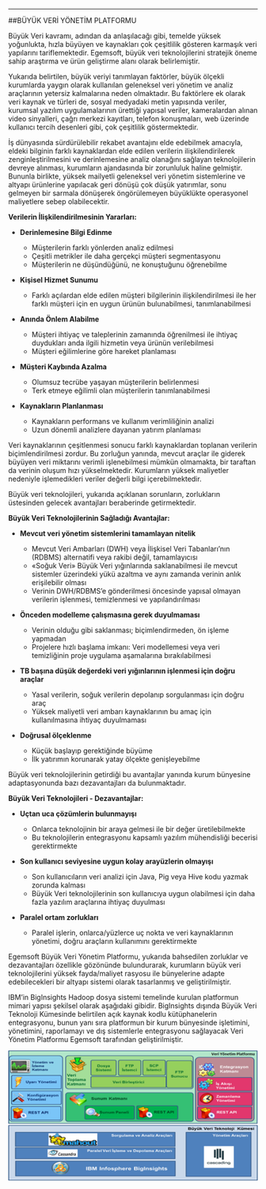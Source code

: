 - - -
##BÜYÜK VERİ YÖNETİM PLATFORMU

Büyük Veri kavramı, adından da anlaşılacağı gibi, temelde yüksek yoğunlukta, hızla büyüyen ve kaynakları çok çeşitlilik gösteren karmaşık veri yapılarını tariflemektedir. Egemsoft, büyük veri teknolojilerini stratejik öneme sahip araştırma ve ürün geliştirme alanı olarak belirlemiştir. 

Yukarıda belirtilen, büyük veriyi tanımlayan faktörler, büyük ölçekli kurumlarda yaygın olarak kullanılan geleneksel veri yönetim ve analiz araçlarının yetersiz kalmalarına neden olmaktadır. Bu faktörlere ek olarak veri kaynak ve türleri de, sosyal medyadaki metin yapısında veriler, kurumsal yazılım uygulamalarının ürettiği yapısal veriler, kameralardan alınan video sinyalleri, çağrı merkezi kayıtları, telefon konuşmaları, web üzerinde kullanıcı tercih desenleri gibi, çok çeşitlilik göstermektedir.

İş dünyasında sürdürülebilir rekabet avantajını elde edebilmek amacıyla, eldeki bilginin farklı kaynaklardan elde edilen verilerin ilişkilendirilerek zenginleştirilmesini ve derinlemesine analiz olanağını sağlayan teknolojilerin devreye alınması, kurumların ajandasında bir zorunluluk haline gelmiştir. Bununla birlikte, yüksek mailyetli geleneksel veri yönetim sistemlerine ve altyapı ürünlerine yapılacak geri dönüşü çok düşük yatırımlar, sonu gelmeyen bir sarmala dönüşerek öngörülemeyen büyüklükte operasyonel maliyetlere sebep olabilecektir.

**Verilerin İlişkilendirilmesinin Yararları:**

- **Derinlemesine Bilgi Edinme**
	- Müşterilerin farklı yönlerden analiz edilmesi
	- Çeşitli metrikler ile daha gerçekçi müşteri segmentasyonu
	- Müşterilerin ne düşündüğünü, ne konuştuğunu öğrenebilme  
	

- **Kişisel Hizmet Sunumu**
	- Farklı açılardan elde edilen müşteri bilgilerinin ilişkilendirilmesi ile her farklı müşteri için en uygun ürünün bulunabilmesi, tanımlanabilmesi


- **Anında Önlem Alabilme**
	- Müşteri ihtiyaç ve taleplerinin zamanında öğrenilmesi ile ihtiyaç duydukları anda ilgili hizmetin veya ürünün verilebilmesi
	- Müşteri eğilimlerine göre hareket planlaması

- **Müşteri Kaybında Azalma**
	- Olumsuz tecrübe yaşayan müşterilerin belirlenmesi
	- Terk etmeye eğilimli olan müşterilerin tanımlanabilmesi

- **Kaynakların Planlanması**
	- Kaynakların performans ve kullanım verimliliğinin analizi
	- Uzun dönemli analizlere dayanan yatırım planlaması

Veri kaynaklarının çeşitlenmesi sonucu farklı kaynaklardan toplanan verilerin biçimlendirilmesi zordur. Bu zorluğun yanında, mevcut araçlar ile giderek büyüyen veri miktarını verimli işlenebilmesi mümkün olmamakta, bir taraftan da verinin oluşum hızı yükselmektedir. Kurumların yüksek maliyetler nedeniyle işlemedikleri veriler değerli bilgi içerebilmektedir.

Büyük veri teknolojileri, yukarıda açıklanan sorunların, zorlukların üstesinden gelecek avantajları beraberinde getirmektedir.

**Büyük Veri Teknolojilerinin Sağladığı Avantajlar:**

- **Mevcut veri yönetim sistemlerini tamamlayan nitelik**  
	- Mevcut Veri Ambarları (DWH) veya İlişkisel Veri Tabanları’nın (RDBMS) alternatifi veya rakibi değil, tamamlayıcısı
	- «Soğuk Veri» Büyük Veri yığınlarında saklanabilmesi ile mevcut sistemler üzerindeki yükü azaltma ve aynı zamanda verinin anlık erişilebilir olması
	- Verinin DWH/RDBMS’e gönderilmesi öncesinde yapısal olmayan verilerin işlenmesi, temizlenmesi ve yapılandırılması  

- **Önceden modelleme çalışmasına gerek duyulmaması**  
	- Verinin olduğu gibi saklanması; biçimlendirmeden, ön işleme yapmadan
	- Projelere hızlı başlama imkanı: Veri modellemesi veya veri temizliğinin proje uygulama aşamalarına bırakılabilmesi

- **TB başına düşük değerdeki veri yığınlarının işlenmesi için doğru araçlar**  
	- Yasal verilerin, soğuk verilerin depolanıp sorgulanması için doğru araç
	- Yüksek maliyetli veri ambarı kaynaklarının bu amaç için kullanılmasına ihtiyaç duyulmaması

- **Doğrusal ölçeklenme**
	- Küçük başlayıp gerektiğinde büyüme
	- İlk yatırımın korunarak yatay ölçekte genişleyebilme

Büyük veri teknolojilerinin getirdiği bu avantajlar yanında kurum bünyesine adaptasyonunda bazı dezavantajları da bulunmaktadır.

**Büyük Veri Teknolojileri - Dezavantajlar:**

- **Uçtan uca çözümlerin bulunmayışı**
	- Onlarca teknolojinin bir araya gelmesi ile bir değer üretilebilmekte
	- Bu teknolojilerin entegrasyonu kapsamlı yazılım mühendisliği becerisi gerektirmekte

- **Son kullanıcı seviyesine uygun kolay arayüzlerin olmayışı**
	- Son kullanıcıların veri analizi için Java, Pig veya Hive kodu yazmak zorunda kalması
	- Büyük Veri teknolojilerinin son kullanıcıya uygun olabilmesi için daha fazla yazılım araçlarına ihtiyaç duyulması

- **Paralel ortam zorlukları**
	- Paralel işlerin, onlarca/yüzlerce uç nokta ve veri kaynaklarının yönetimi, doğru araçların kullanımını gerektirmekte


Egemsoft Büyük Veri Yönetim Platformu, yukarıda bahsedilen zorluklar ve dezavantajları özellikle gözönünde bulundurarak, kurumların büyük veri teknolojilerini yüksek fayda/maliyet rasyosu ile bünyelerine adapte edebilecekleri bir altyapı sistemi olarak tasarlanmış ve geliştirilmiştir.

IBM’in BigInsights Hadoop dosya sistemi temelinde kurulan platformun mimari yapısı şekilsel olarak aşağıdaki gibidir. BigInsights dışında Büyük Veri Teknoloji Kümesinde belirtilen açık kaynak kodlu kütüphanelerin entegrasyonu, bunun yanı sıra platformun bir kurum bünyesinde işletimini, yönetimini, raporlamayı ve dış sistemlerle entegrasyonu sağlayacak Veri Yönetim Platformu Egemsoft tarafından geliştirilmiştir.


![Buyuk-Veri](/static/uploads/page/tr/BuyukVeri.png)
